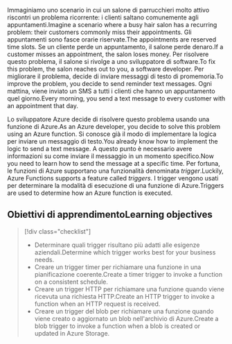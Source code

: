 <span data-ttu-id="b20ad-101">Immaginiamo uno scenario in cui un salone di parrucchieri molto attivo riscontri un problema ricorrente: i clienti saltano comunemente agli appuntamenti.</span><span class="sxs-lookup"><span data-stu-id="b20ad-101">Imagine a scenario where a busy hair salon has a recurring problem: their customers commonly miss their appointments.</span></span> <span data-ttu-id="b20ad-102">Gli appuntamenti sono fasce orarie riservate.</span><span class="sxs-lookup"><span data-stu-id="b20ad-102">The appointments are reserved time slots.</span></span> <span data-ttu-id="b20ad-103">Se un cliente perde un appuntamento, il salone perde denaro.</span><span class="sxs-lookup"><span data-stu-id="b20ad-103">If a customer misses an appointment, the salon loses money.</span></span> <span data-ttu-id="b20ad-104">Per risolvere questo problema, il salone si rivolge a uno sviluppatore di software.</span><span class="sxs-lookup"><span data-stu-id="b20ad-104">To fix this problem, the salon reaches out to you, a software developer.</span></span> <span data-ttu-id="b20ad-105">Per migliorare il problema, decide di inviare messaggi di testo di promemoria.</span><span class="sxs-lookup"><span data-stu-id="b20ad-105">To improve the problem, you decide to send reminder text messages.</span></span> <span data-ttu-id="b20ad-106">Ogni mattina, viene inviato un SMS a tutti i clienti che hanno un appuntamento quel giorno.</span><span class="sxs-lookup"><span data-stu-id="b20ad-106">Every morning, you send a text message to every customer with an appointment that day.</span></span>

<span data-ttu-id="b20ad-107">Lo sviluppatore Azure decide di risolvere questo problema usando una funzione di Azure.</span><span class="sxs-lookup"><span data-stu-id="b20ad-107">As an Azure developer, you decide to solve this problem using an Azure function.</span></span> <span data-ttu-id="b20ad-108">Si conosce già il modo di implementare la logica per inviare un messaggio di testo.</span><span class="sxs-lookup"><span data-stu-id="b20ad-108">You already know how to implement the logic to send a text message.</span></span> <span data-ttu-id="b20ad-109">A questo punto è necessario avere informazioni su come inviare il messaggio in un momento specifico.</span><span class="sxs-lookup"><span data-stu-id="b20ad-109">Now you need to learn how to send the message at a specific time.</span></span> <span data-ttu-id="b20ad-110">Per fortuna, le funzioni di Azure supportano una funzionalità denominata _trigger_.</span><span class="sxs-lookup"><span data-stu-id="b20ad-110">Luckily, Azure Functions supports a feature called _triggers_.</span></span> <span data-ttu-id="b20ad-111">I trigger vengono usati per determinare la modalità di esecuzione di una funzione di Azure.</span><span class="sxs-lookup"><span data-stu-id="b20ad-111">Triggers are used to determine how an Azure function is executed.</span></span>

## <a name="learning-objectives"></a><span data-ttu-id="b20ad-112">Obiettivi di apprendimento</span><span class="sxs-lookup"><span data-stu-id="b20ad-112">Learning objectives</span></span>
> [!div class="checklist"]
> * <span data-ttu-id="b20ad-113">Determinare quali trigger risultano più adatti alle esigenze aziendali.</span><span class="sxs-lookup"><span data-stu-id="b20ad-113">Determine which trigger works best for your business needs.</span></span>
> * <span data-ttu-id="b20ad-114">Creare un trigger timer per richiamare una funzione in una pianificazione coerente.</span><span class="sxs-lookup"><span data-stu-id="b20ad-114">Create a timer trigger to invoke a function on a consistent schedule.</span></span>
> * <span data-ttu-id="b20ad-115">Creare un trigger HTTP per richiamare una funzione quando viene ricevuta una richiesta HTTP.</span><span class="sxs-lookup"><span data-stu-id="b20ad-115">Create an HTTP trigger to invoke a function when an HTTP request is received.</span></span>
> * <span data-ttu-id="b20ad-116">Creare un trigger del blob per richiamare una funzione quando viene creato o aggiornato un blob nell'archivio di Azure.</span><span class="sxs-lookup"><span data-stu-id="b20ad-116">Create a blob trigger to invoke a function when a blob is created or updated in Azure Storage.</span></span>
